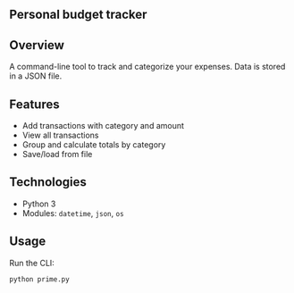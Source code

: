 ## Personal budget tracker

## Overview
A command-line tool to track and categorize your expenses. Data is stored in a JSON file.

## Features
- Add transactions with category and amount
- View all transactions
- Group and calculate totals by category
- Save/load from file

## Technologies
- Python 3
- Modules: `datetime`, `json`, `os`

## Usage
Run the CLI:
```bash
python prime.py
